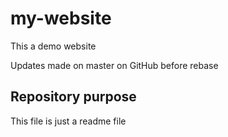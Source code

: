 # my-website

This a demo website

Updates made on master on GitHub before rebase

## Repository purpose

This file is just a readme file
